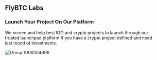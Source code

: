 ## FlyBTC Labs

### Launch Your Project On Our Platform

We screen and help best IDO and crypto projects to launch through our trusted launchpad platform.If you have a crypto project defined and need last round of investments.

![Group 1000004609](https://github.com/flybtc-labs/.github/assets/154678579/1d3afc67-8a29-49ab-878a-572044b8e1ac)
